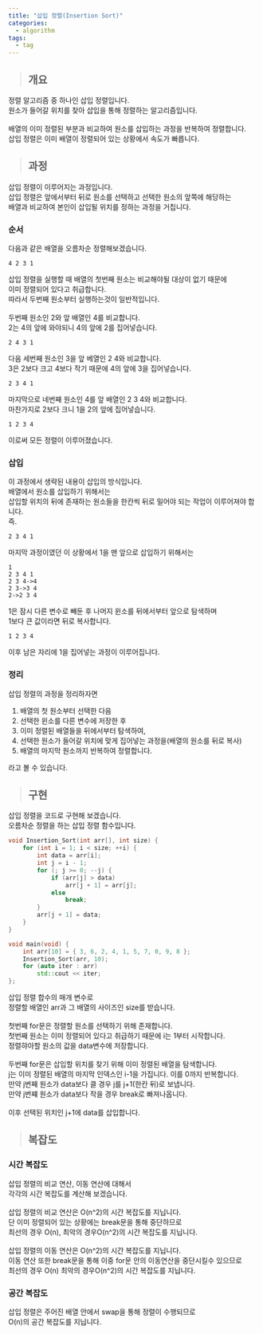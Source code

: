 ```yaml
---
title: "삽입 정렬(Insertion Sort)"
categories:
  - algorithm
tags:
  - tag
---
```

> ## 개요

정렬 알고리즘 중 하나인 삽입 정렬입니다.<br>
원소가 들어갈 위치를 찾아 삽입을 통해 정렬하는 알고리즘입니다.<br>
<br>
배열의 이미 정렬된 부분과 비교하여 원소를 삽입하는 과정을 반복하여 정렬합니다.<br>
삽입 정렬은 이미 배열이 정렬되어 있는 상황에서 속도가 빠릅니다.
> ## 과정

삽입 정렬이 이루어지는 과정입니다.<br>
삽입 정렬은 앞에서부터 뒤로 원소를 선택하고 선택한 원소의 앞쪽에 해당하는<br>
배열과 비교하여 본인이 삽입될 위치를 정하는 과정을 거칩니다.<br>
### 순서
다음과 같은 배열을 오름차순 정렬해보겠습니다.
```
4 2 3 1
```
삽입 정렬을 실행할 때 배열의 첫번째 원소는 비교해야될 대상이 없기 때문에<br>
이미 정렬되어 있다고 취급합니다.<br>
따라서 두번째 원소부터 실행하는것이 일반적입니다.<br>
<br>
두번째 원소인 2와 앞 배열인 4를 비교합니다.<br>
2는 4의 앞에 와야되니 4의 앞에 2를 집어넣습니다.
```
2 4 3 1
```
다음 세번째 원소인 3을 앞 베열인 2 4와 비교합니다.<br>
3은 2보다 크고 4보다 작기 때문에 4의 앞에 3을 집어넣습니다.
```
2 3 4 1
```
마지막으로 네번째 원소인 4를 앞 배열인 2 3 4와 비교합니다.<br>
마찬가지로 2보다 크니 1을 2의 앞에 집어넣습니다.
```
1 2 3 4
```
이로써 모든 정렬이 이루어졌습니다.
### 삽입
이 과정에서 생략된 내용이 삽입의 방식입니다.<br>
배열에서 원소를 삽입하기 위해서는<br>
삽입할 위치의 뒤에 존재하는 원소들을 한칸씩 뒤로 밀어야 되는 작업이 이루어져야 합니다.<br>
즉.
```
2 3 4 1
```
마지막 과정이였던 이 상황에서 1을 맨 앞으로 삽입하기 위해서는
```
1
2 3 4 1
2 3 4->4
2 3->3 4
2->2 3 4
```
1은 잠시 다른 변수로 빼둔 후 나머지 윈소를 뒤에서부터 앞으로 탐색하며<br>
1보다 큰 값이라면 뒤로 복사합니다.
```
1 2 3 4
```
이후 남은 자리에 1을 집어넣는 과정이 이루어집니다.
### 정리
삽입 정렬의 과정을 정리하자면
1. 배열의 첫 원소부터 선택한 다음
2. 선택한 윈소를 다른 변수에 저장한 후
3. 이미 정렬된 배열들을 뒤에서부터 탐색하여, 
4. 선택한 원소가 들어갈 위치에 맞게 집어넣는 과정을(배열의 원소를 뒤로 복사)
5. 배열의 마지막 원소까지 반복하여 정렬합니다.

라고 볼 수 있습니다.
> ## 구현

삽입 정렬을 코드로 구현해 보겠습니다.<br>
오름차순 정렬을 하는 삽입 정렬 함수입니다.
```cpp
void Insertion_Sort(int arr[], int size) {
	for (int i = 1; i < size; ++i) {
		int data = arr[i];
		int j = i - 1;
		for (; j >= 0; --j) {
			if (arr[j] > data)
				arr[j + 1] = arr[j];
			else
				break;
		}
		arr[j + 1] = data;
	}
}
```
```cpp
void main(void) {
	int arr[10] = { 3, 6, 2, 4, 1, 5, 7, 0, 9, 8 };
	Insertion_Sort(arr, 10);
	for (auto iter : arr)
		std::cout << iter;
};
```
삽입 정렬 합수의 매개 변수로<br>
정렬할 배열인 arr과 그 배열의 사이즈인 size를 받습니다.<br>
<br>
첫번째 for문은 정렬할 원소를 선택하기 위해 존재합니다.<br>
첫번째 원소는 이미 정렬되어 있다고 취급하기 때문에 i는 1부터 시작합니다.<br>
정렬햐아할 원소의 값을 data변수에 저장합니다.<br>
<br>
두번째 for문은 삽입할 위치를 찾기 위해 이미 정렬된 배열을 탐색합니다.<br>
j는 이미 정렬된 배열의 마지막 인덱스인 i-1을 가집니다. 이를 0까지 반복합니다.<br>
만약 j번째 원소가 data보다 클 경우 j를 j+1(한칸 뒤)로 보냅니다.<br>
만약 j번쨰 원소가 data보다 작을 경우 break로 빠져나옵니다.<br>
<br>
이후 선택된 위치인 j+1에 data를 삽입합니다.
> ## 복잡도

### 시간 복잡도
삽입 정렬의 비교 연산, 이동 연산에 대해서<br>
각각의 시간 복잡도를 계산해 보겠습니다.<br>
<br>
삽입 정렬의 비교 연산은 O(n^2)의 시간 복잡도를 지닙니다.<br>
단 이미 정렬되어 있는 상황에는 break문을 통해 중단하므로<br>
최선의 경우 O(n), 최악의 경우O(n^2)의 시간 복잡도를 지닙니다.<br>
<br>
삽입 정렬의 이동 연산은 O(n^2)의 시간 복잡도를 지닙니다.<br>
이동 연산 또한 break문을 통해 이중 for문 안의 이동연산을 중단시킬수 있으므로<br>
최선의 경우 O(n) 최악의 경우O(n^2)의 시간 복잡도를 지닙니다.
### 공간 복잡도
삽입 정렬은 주어진 배열 안에서 swap을 통해 정렬이 수행되므로<br>
O(n)의 공간 복잡도를 지닙니다.
